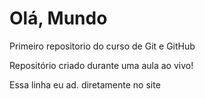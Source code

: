 # Olá, Mundo
 Primeiro repositorio do curso de Git e GitHub

 Repositório criado durante uma aula ao vivo!

Essa linha eu ad. diretamente no site
